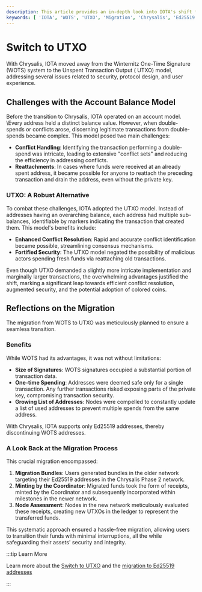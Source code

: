 ```yaml
---
description: This article provides an in-depth look into IOTA's shift from WOTS addresses to the UTXO model and the motivations and processes behind this migration.
keywords: [ 'IOTA', 'WOTS', 'UTXO', 'Migration', 'Chrysalis', 'Ed25519', 'Security', 'Protocol Design', 'User Experience' ]
---
```

# Switch to UTXO 

With Chrysalis, IOTA moved away from the Winternitz One-Time Signature (WOTS) system to the Unspent Transaction Output (
UTXO) model, addressing several issues related to security, protocol design, and user experience.

## Challenges with the Account Balance Model

Before the transition to Chrysalis, IOTA operated on an account model.
\Every address held a distinct balance value.
However, when double-spends or conflicts arose, discerning legitimate transactions from double-spends became complex.
This model posed two main challenges:

- **Conflict Handling**: Identifying the transaction performing a double-spend was intricate, leading to extensive
  "conflict sets" and reducing the efficiency in addressing conflicts.
- **Reattachments**: In cases where funds were received at an already spent address, it became possible for anyone to
  reattach the preceding transaction and drain the address, even without the private key.

### UTXO: A Robust Alternative

To combat these challenges, IOTA adopted the UTXO model.
Instead of addresses having an overarching balance, each address had multiple sub-balances,
identifiable by markers indicating the transaction that created them.
This model's benefits include:

- **Enhanced Conflict Resolution**: Rapid and accurate conflict identification became possible, streamlining consensus
  mechanisms.
- **Fortified Security**: The UTXO model negated the possibility of malicious actors spending fresh funds via
  reattaching old transactions.

Even though UTXO demanded a slightly more intricate implementation and marginally larger transactions, the overwhelming
advantages justified the shift, marking a significant leap towards efficient conflict resolution, augmented security,
and the potential adoption of colored coins.

## Reflections on the Migration

The migration from WOTS to UTXO was meticulously planned to ensure a seamless transition.

### Benefits

While WOTS had its advantages, it was not without limitations:

- **Size of Signatures**: WOTS signatures occupied a substantial portion of transaction data.
- **One-time Spending**: Addresses were deemed safe only for a single transaction.
  Any further transactions risked exposing parts of the private key, compromising transaction security.
- **Growing List of Addresses**: Nodes were compelled to constantly update a list of used addresses to prevent multiple
  spends from the same address.

With Chrysalis, IOTA supports only Ed25519 addresses, thereby discontinuing WOTS addresses.

### A Look Back at the Migration Process

This crucial migration encompassed:

1. **Migration Bundles**: Users generated bundles in the older network targeting their Ed25519 addresses in the
   Chrysalis Phase 2 network.
2. **Minting by the Coordinator**: Migrated funds took the form of receipts, minted by the Coordinator and subsequently
   incorporated within milestones in the newer network.
3. **Node Assessment**: Nodes in the new network meticulously evaluated these receipts, creating new UTXOs in the ledger
   to represent the transferred funds.

This systematic approach ensured a hassle-free migration, allowing users to transition their funds with minimal
interruptions, all the while safeguarding their assets' security and integrity.

:::tip Learn More

Learn more about the [Switch to UTXO](https://wiki.iota.org/tips/tips/TIP-0007/) and
the [migration to Ed25519 addresses](https://wiki.iota.org/tips/tips/TIP-0017/)

:::

